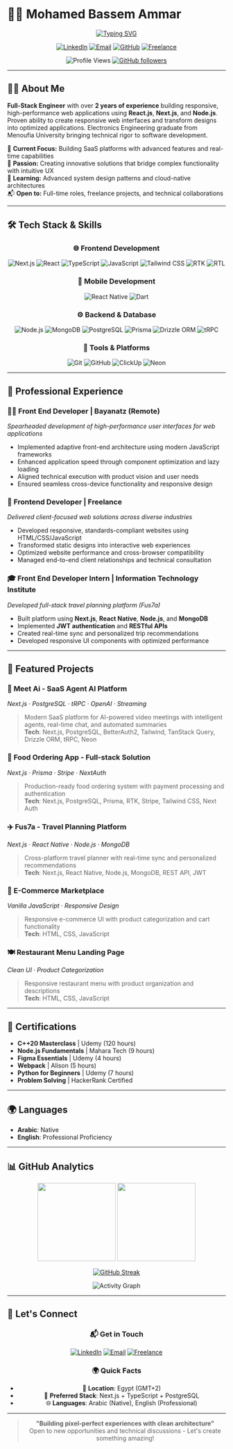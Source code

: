# 👨‍💻 Mohamed Bassem Ammar

<div align="center">
  
[![Typing SVG](https://readme-typing-svg.demolab.com?font=Fira+Code&weight=600&size=28&duration=4000&pause=1000&color=00D4FF&center=true&vCenter=true&multiline=true&repeat=false&width=800&height=100&lines=Full-Stack+Developer+%7C+React+%2B+Next.js+Specialist;Delivering+High-Performance+Web+%26+Mobile+Apps)](https://git.io/typing-svg)

</div>

<div align="center">
  
[![LinkedIn](https://img.shields.io/badge/LinkedIn-0077B5?style=for-the-badge&logo=linkedin&logoColor=white)](https://www.linkedin.com/in/mohamed-ammar-125386220)
[![Email](https://img.shields.io/badge/Email-D14836?style=for-the-badge&logo=gmail&logoColor=white)](mailto:mohammedammar357@gmail.com)
[![GitHub](https://img.shields.io/badge/GitHub-100000?style=for-the-badge&logo=github&logoColor=white)](https://github.com/mohamedammar2729)
[![Freelance](https://img.shields.io/badge/Hire_Me-00C896?style=for-the-badge&logo=fiverr&logoColor=white)](https://khamsat.com/user/mohamedammar357)

![Profile Views](https://komarev.com/ghpvc/?username=mohamedammar2729&label=Profile%20views&color=0e75b6&style=flat)
[![GitHub followers](https://img.shields.io/github/followers/mohamedammar2729?label=Follow&style=social)](https://github.com/mohamedammar2729)

</div>

---

## 👨‍💻 About Me

**Full-Stack Engineer** with over **2 years of experience** building responsive, high-performance web applications using **React.js**, **Next.js**, and **Node.js**. Proven ability to create responsive web interfaces and transform designs into optimized applications. Electronics Engineering graduate from Menoufia University bringing technical rigor to software development.

🎯 **Current Focus:** Building SaaS platforms with advanced features and real-time capabilities  
🚀 **Passion:** Creating innovative solutions that bridge complex functionality with intuitive UX  
🌱 **Learning:** Advanced system design patterns and cloud-native architectures  
📬 **Open to:** Full-time roles, freelance projects, and technical collaborations

---

## 🛠️ Tech Stack & Skills

<div align="center">

### 🌐 Frontend Development

![Next.js](https://img.shields.io/badge/Next.js-000000?style=for-the-badge&logo=next.js&logoColor=white)
![React](https://img.shields.io/badge/React-20232A?style=for-the-badge&logo=react&logoColor=61DAFB)
![TypeScript](https://img.shields.io/badge/TypeScript-007ACC?style=for-the-badge&logo=typescript&logoColor=white)
![JavaScript](https://img.shields.io/badge/JavaScript-F7DF1E?style=for-the-badge&logo=javascript&logoColor=black)
![Tailwind CSS](https://img.shields.io/badge/Tailwind_CSS-38B2AC?style=for-the-badge&logo=tailwind-css&logoColor=white)
![RTK](https://img.shields.io/badge/Redux_Toolkit-764ABC?style=for-the-badge&logo=redux&logoColor=white)
![RTL](https://img.shields.io/badge/Testing_Library-E33332?style=for-the-badge&logo=testing-library&logoColor=white)

### 📱 Mobile Development

![React Native](https://img.shields.io/badge/React_Native-20232A?style=for-the-badge&logo=react&logoColor=61DAFB)
![Dart](https://img.shields.io/badge/Dart-0175C2?style=for-the-badge&logo=dart&logoColor=white)

### ⚙️ Backend & Database

![Node.js](https://img.shields.io/badge/Node.js-43853D?style=for-the-badge&logo=node.js&logoColor=white)
![MongoDB](https://img.shields.io/badge/MongoDB-4EA94B?style=for-the-badge&logo=mongodb&logoColor=white)
![PostgreSQL](https://img.shields.io/badge/PostgreSQL-316192?style=for-the-badge&logo=postgresql&logoColor=white)
![Prisma](https://img.shields.io/badge/Prisma-3982CE?style=for-the-badge&logo=Prisma&logoColor=white)
![Drizzle ORM](https://img.shields.io/badge/Drizzle%20ORM-000000?style=for-the-badge&logo=Drizzle&logoColor=green)
![tRPC](https://img.shields.io/badge/tRPC-2596BE?style=for-the-badge&logo=tRPC&logoColor=white)

### 🔧 Tools & Platforms

![Git](https://img.shields.io/badge/Git-F05032?style=for-the-badge&logo=git&logoColor=white)
![GitHub](https://img.shields.io/badge/GitHub-100000?style=for-the-badge&logo=github&logoColor=white)
![ClickUp](https://img.shields.io/badge/ClickUp-7B68EE?style=for-the-badge&logo=clickup&logoColor=white)
![Neon](https://img.shields.io/badge/Neon_SQL-00D4FF?style=for-the-badge)

</div>

---

## 💼 Professional Experience

### 👨‍💻 **Front End Developer** | Bayanatz (Remote)
*Spearheaded development of high-performance user interfaces for web applications*
- Implemented adaptive front-end architecture using modern JavaScript frameworks
- Enhanced application speed through component optimization and lazy loading
- Aligned technical execution with product vision and user needs
- Ensured seamless cross-device functionality and responsive design

### 🚀 **Frontend Developer** | Freelance
*Delivered client-focused web solutions across diverse industries*
- Developed responsive, standards-compliant websites using HTML/CSS/JavaScript
- Transformed static designs into interactive web experiences
- Optimized website performance and cross-browser compatibility
- Managed end-to-end client relationships and technical consultation

### 🎓 **Front End Developer Intern** | Information Technology Institute
*Developed full-stack travel planning platform (Fus7a)*
- Built platform using **Next.js**, **React Native**, **Node.js**, and **MongoDB**
- Implemented **JWT authentication** and **RESTful APIs**
- Created real-time sync and personalized trip recommendations
- Developed responsive UI components with optimized performance

---

## 🚀 Featured Projects

### 🤖 **Meet Ai** - SaaS Agent AI Platform
*Next.js · PostgreSQL · tRPC · OpenAI · Streaming*
> Modern SaaS platform for AI-powered video meetings with intelligent agents, real-time chat, and automated summaries  
> **Tech**: Next.js, PostgreSQL, BetterAuth2, Tailwind, TanStack Query, Drizzle ORM, tRPC, Neon  

### 🍔 **Food Ordering App** - Full-stack Solution
*Next.js · Prisma · Stripe · NextAuth*
> Production-ready food ordering system with payment processing and authentication  
> **Tech**: Next.js, PostgreSQL, Prisma, RTK, Stripe, Tailwind CSS, Next Auth  

### ✈️ **Fus7a** - Travel Planning Platform
*Next.js · React Native · Node.js · MongoDB*
> Cross-platform travel planner with real-time sync and personalized recommendations  
> **Tech**: Next.js, React Native, Node.js, MongoDB, REST API, JWT  

### 🛒 **E-Commerce Marketplace**
*Vanilla JavaScript · Responsive Design*
> Responsive e-commerce UI with product categorization and cart functionality  
> **Tech**: HTML, CSS, JavaScript  

### 🍽️ **Restaurant Menu Landing Page**
*Clean UI · Product Categorization*
> Responsive restaurant menu with product organization and descriptions  
> **Tech**: HTML, CSS, JavaScript  

---

## 📜 Certifications
- **C++20 Masterclass** | Udemy (120 hours)
- **Node.js Fundamentals** | Mahara Tech (9 hours)
- **Figma Essentials** | Udemy (4 hours)
- **Webpack** | Alison (5 hours)
- **Python for Beginners** | Udemy (7 hours)
- **Problem Solving** | HackerRank Certified

---

## 🌍 Languages
- **Arabic**: Native
- **English**: Professional Proficiency

---

## 📊 GitHub Analytics

<div align="center">
  
<img height="180em" src="https://github-readme-stats.vercel.app/api?username=mohamedammar2729&show_icons=true&theme=tokyonight&include_all_commits=true&count_private=true"/>
<img height="180em" src="https://github-readme-stats.vercel.app/api/top-langs/?username=mohamedammar2729&layout=compact&langs_count=7&theme=tokyonight"/>

[![GitHub Streak](https://streak-stats.demolab.com/?user=mohamedammar2729&theme=tokyonight&hide_border=true)](https://git.io/streak-stats)

![Activity Graph](https://github-readme-activity-graph.vercel.app/graph?username=mohamedammar2729&theme=tokyo-night&hide_border=true&area=true)

</div>

---

## 🤝 Let's Connect

<div align="center">

### 📬 **Get in Touch**
[![LinkedIn](https://img.shields.io/badge/LinkedIn-Connect-blue?style=for-the-badge&logo=linkedin)](https://www.linkedin.com/in/mohamed-ammar-125386220)
[![Email](https://img.shields.io/badge/Email-Contact-red?style=for-the-badge&logo=gmail)](mailto:mohammedammar357@gmail.com)
[![Freelance](https://img.shields.io/badge/Hire_Me-Freelance-00C896?style=for-the-badge&logo=fiverr)](https://khamsat.com/user/mohamedammar357)

### 🌍 **Quick Facts**
- 📍 **Location**: Egypt (GMT+2)
- 💼 **Preferred Stack**: Next.js + TypeScript + PostgreSQL
- 🌐 **Languages**: Arabic (Native), English (Professional)

</div>

---

<div align="center">

> **"Building pixel-perfect experiences with clean architecture"**  
> Open to new opportunities and technical discussions - Let's create something amazing!

</div>

